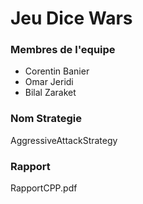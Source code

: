 # Jeu Dice Wars
### Membres de l'equipe
* Corentin Banier
* Omar Jeridi
* Bilal Zaraket

### Nom Strategie
 AggressiveAttackStrategy

### Rapport
RapportCPP.pdf
